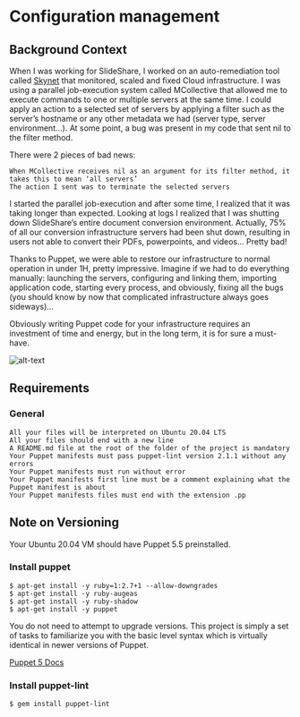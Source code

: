# Configuration management

## Background Context

When I was working for SlideShare, I worked on an auto-remediation tool called [Skynet](https://intranet.alxswe.com/rltoken/0zbIzBqH_ktMmRQvJwZs2A) that monitored, scaled and fixed Cloud infrastructure. I was using a parallel job-execution system called MCollective that allowed me to execute commands to one or multiple servers at the same time. I could apply an action to a selected set of servers by applying a filter such as the server’s hostname or any other metadata we had (server type, server environment…). At some point, a bug was present in my code that sent nil to the filter method.

There were 2 pieces of bad news:

    When MCollective receives nil as an argument for its filter method, it takes this to mean ‘all servers’
    The action I sent was to terminate the selected servers

I started the parallel job-execution and after some time, I realized that it was taking longer than expected. Looking at logs I realized that I was shutting down SlideShare’s entire document conversion environment. Actually, 75% of all our conversion infrastructure servers had been shut down, resulting in users not able to convert their PDFs, powerpoints, and videos… Pretty bad!

Thanks to Puppet, we were able to restore our infrastructure to normal operation in under 1H, pretty impressive. Imagine if we had to do everything manually: launching the servers, configuring and linking them, importing application code, starting every process, and obviously, fixing all the bugs (you should know by now that complicated infrastructure always goes sideways)…

Obviously writing Puppet code for your infrastructure requires an investment of time and energy, but in the long term, it is for sure a must-have.

![alt-text](https://s3.amazonaws.com/intranet-projects-files/holbertonschool-sysadmin_devops/292/4i8il3B.gif)

## Requirements
### General

    All your files will be interpreted on Ubuntu 20.04 LTS
    All your files should end with a new line
    A README.md file at the root of the folder of the project is mandatory
    Your Puppet manifests must pass puppet-lint version 2.1.1 without any errors
    Your Puppet manifests must run without error
    Your Puppet manifests first line must be a comment explaining what the Puppet manifest is about
    Your Puppet manifests files must end with the extension .pp

## Note on Versioning

Your Ubuntu 20.04 VM should have Puppet 5.5 preinstalled.

### Install puppet
```
$ apt-get install -y ruby=1:2.7+1 --allow-downgrades
$ apt-get install -y ruby-augeas
$ apt-get install -y ruby-shadow
$ apt-get install -y puppet
```

You do not need to attempt to upgrade versions. This project is simply a set of tasks to familiarize you with the basic level syntax which is virtually identical in newer versions of Puppet.

[Puppet 5 Docs](https://intranet.alxswe.com/rltoken/fsIr2xFkJHTkaXwqZFFcbA)

### Install puppet-lint
`
$ gem install puppet-lint
`
